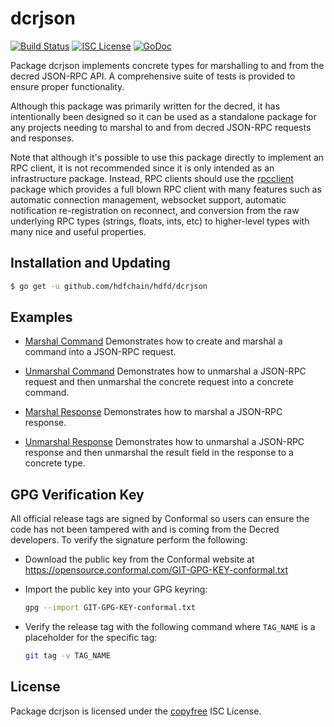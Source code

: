 dcrjson
=======

[![Build Status](https://travis-ci.org/decred/hdfd.png?branch=master)](https://travis-ci.org/decred/hdfd)
[![ISC License](https://img.shields.io/badge/license-ISC-blue.svg)](http://copyfree.org)
[![GoDoc](https://img.shields.io/badge/godoc-reference-blue.svg)](https://godoc.org/github.com/hdfchain/hdfd/dcrjson)

Package dcrjson implements concrete types for marshalling to and from the
decred JSON-RPC API.  A comprehensive suite of tests is provided to ensure
proper functionality.

Although this package was primarily written for the decred, it has
intentionally been designed so it can be used as a standalone package for any
projects needing to marshal to and from decred JSON-RPC requests and responses.

Note that although it's possible to use this package directly to implement an
RPC client, it is not recommended since it is only intended as an infrastructure
package.  Instead, RPC clients should use the
[rpcclient](https://github.com/hdfchain/hdfd/tree/master/rpcclient) package which
provides a full blown RPC client with many features such as automatic connection
management, websocket support, automatic notification re-registration on
reconnect, and conversion from the raw underlying RPC types (strings, floats,
ints, etc) to higher-level types with many nice and useful properties.

## Installation and Updating

```bash
$ go get -u github.com/hdfchain/hdfd/dcrjson
```

## Examples

* [Marshal Command](https://godoc.org/github.com/hdfchain/hdfd/dcrjson#example-MarshalCmd)
  Demonstrates how to create and marshal a command into a JSON-RPC request.

* [Unmarshal Command](https://godoc.org/github.com/hdfchain/hdfd/dcrjson#example-UnmarshalCmd)
  Demonstrates how to unmarshal a JSON-RPC request and then unmarshal the
  concrete request into a concrete command.

* [Marshal Response](https://godoc.org/github.com/hdfchain/hdfd/dcrjson#example-MarshalResponse)
  Demonstrates how to marshal a JSON-RPC response.

* [Unmarshal Response](https://godoc.org/github.com/hdfchain/hdfd/dcrjson#example-package--UnmarshalResponse)
  Demonstrates how to unmarshal a JSON-RPC response and then unmarshal the
  result field in the response to a concrete type.

## GPG Verification Key

All official release tags are signed by Conformal so users can ensure the code
has not been tampered with and is coming from the Decred developers.  To
verify the signature perform the following:

- Download the public key from the Conformal website at
  https://opensource.conformal.com/GIT-GPG-KEY-conformal.txt

- Import the public key into your GPG keyring:
  ```bash
  gpg --import GIT-GPG-KEY-conformal.txt
  ```

- Verify the release tag with the following command where `TAG_NAME` is a
  placeholder for the specific tag:
  ```bash
  git tag -v TAG_NAME
  ```

## License

Package dcrjson is licensed under the [copyfree](http://copyfree.org) ISC
License.
